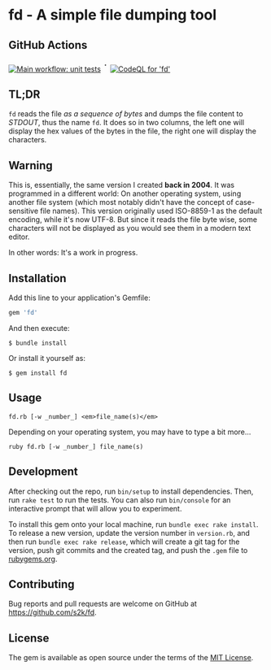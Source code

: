 # fd - A simple file dumping tool

## GitHub Actions

[![Main workflow: unit tests](https://github.com/s2k/fd/actions/workflows/main.yml/badge.svg)](https://github.com/s2k/fd/actions) <sup style="font-size:125%;">᛫</sup> [![CodeQL for 'fd'](https://github.com/s2k/fd/actions/workflows/codeql-analysis.yml/badge.svg)](https://github.com/s2k/fd/actions/workflows/codeql-analysis.yml)

## TL;DR

`fd` reads the file _as a sequence of bytes_ and dumps the file content to _STDOUT_, thus the name `fd`. It does so in two columns, the left one will display the hex values of the bytes in the file, the right one will display the characters.

## Warning

This is, essentially, the same version I created **back in 2004**. It was programmed in a different world: On another operating system, using another file system (which most notably didn't have the concept of case-sensitive file names). This version originally used ISO-8859-1 as the default encoding, while it's now UTF-8. But since it reads the file byte wise, some characters will not be displayed as you would see them in a modern text editor.

In other words: It's a work in progress.

## Installation

Add this line to your application's Gemfile:

```ruby
gem 'fd'
```

And then execute:

    $ bundle install

Or install it yourself as:

    $ gem install fd


## Usage

```
fd.rb [-w _number_] <em>file_name(s)</em>
```

Depending on your operating system, you may have to type a bit more...

```
ruby fd.rb [-w _number_] file_name(s)
```

## Development

After checking out the repo, run `bin/setup` to install dependencies. Then, run `rake test` to run the tests. You can also run `bin/console` for an interactive prompt that will allow you to experiment.

To install this gem onto your local machine, run `bundle exec rake install`. To release a new version, update the version number in `version.rb`, and then run `bundle exec rake release`, which will create a git tag for the version, push git commits and the created tag, and push the `.gem` file to [rubygems.org](https://rubygems.org).

## Contributing

Bug reports and pull requests are welcome on GitHub at <https://github.com/s2k/fd>.

## License

The gem is available as open source under the terms of the [MIT License](https://opensource.org/licenses/MIT).
